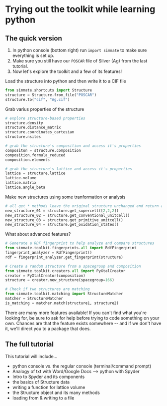 # Trying out the toolkit while learning python

## The quick version

1. In python console (bottom right) run `import simmate` to make sure everything is set up.
2. Make sure you still have our `POSCAR` file of Silver (Ag) from the last tutorial. 
3. Now let's explore the toolkit and a few of its features!

Load the structure into python and then write it to a CIF file
```python
from simmate.shortcuts import Structure
structure = Structure.from_file("POSCAR")
structure.to("cif", "Ag.cif")
```

Grab varius properties of the structure
```python
# explore structure-based properties
structure.density
structure.distance_matrix
structure.coordinates_cartesian
structure.nsites

# grab the structure's composition and access it's properties
compositon = structure.composition
composition.formula_reduced
composition.elements

# grab the structure's lattice and access it's properties
lattice = structure.lattice
lattice.volume
lattice.matrix
lattice.angle_beta
```

Make new structures using some tranformation or analysis
```python
# all get_* methods leave the original structure unchanged and return a new structure
new_structure_01 = structure.get_supercell([2,2,2])
new_structure_02 = structure.get_conventional_unitcell()
new_structure_03 = structure.get_primitive_unitcell()
new_structure_04 = structure.get_oxidation_states()
```

What about advanced features?
```python
# Generate a RDF fingerprint to help analyze and compare structures
from simmate.toolkit.fingerprints.all import RdfFingerprint
fingerprint_analyzer = RdfFingerprint()
rdf = fingerprint_analyzer.get_fingerprint(structure)

# Create a random structure from a spacegroup and composition
from simmate.toolkit.creators.all import PyXtalCreator
creator = PyXtalCreator(composition)
structure = creator.new_structure(spacegroup=166)

# Check if two structures are matching
from simmate.toolkit.matching import StructureMatcher
matcher = StructureMatcher
is_matching = matcher.match(structure1, structure2)
```
There are many more features available! If you can't find what you're looking for, be sure to ask for help before trying to code something on your own. Chances are that the feature exists somewhere -- and if we don't have it, we'll direct you to a package that does.

## The full tutorial

This tutorial will include...
- python console vs. the regular console (terminal/command prompt)
- Analogy of txt with Word/Google Docs --> python with Spyder
- Intro to Spyder and its components
- the basics of Structure data
- writing a function for lattice volume
- the Structure object and its many methods
- loading from & writing to a file
